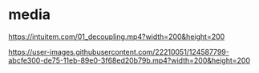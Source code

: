 # media

https://intuitem.com/01_decoupling.mp4?width=200&height=200


https://user-images.githubusercontent.com/22210051/124587799-abcfe300-de75-11eb-89e0-3f68ed20b79b.mp4?width=200&height=200
